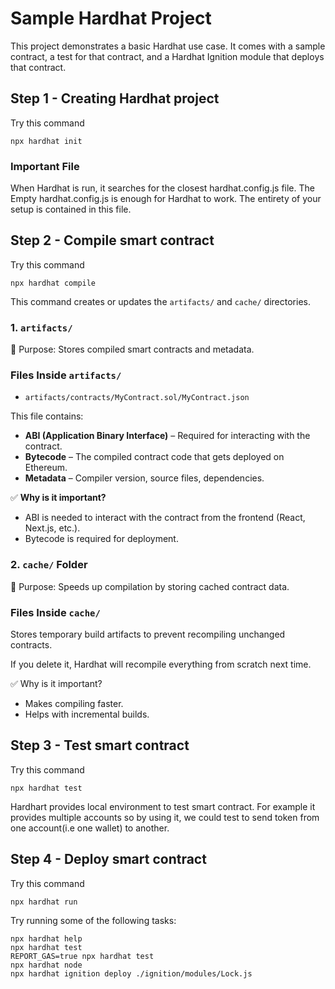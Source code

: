 # Sample Hardhat Project

This project demonstrates a basic Hardhat use case. It comes with a sample contract, a test for that contract, and a Hardhat Ignition module that deploys that contract.


## Step 1 - Creating Hardhat project

Try this command

```shell
npx hardhat init
```

### Important File
When Hardhat is run, it searches for the closest hardhat.config.js file.
The Empty hardhat.config.js is enough for Hardhat to work. The entirety of your setup is contained in this file.

## Step 2 - Compile smart contract

Try this command

```shell
npx hardhat compile
```

This command creates or updates the ``artifacts/`` and ``cache/`` directories.

### 1.  ``artifacts/`` 
📌 Purpose: Stores compiled smart contracts and metadata.

### Files Inside ``artifacts/``
- ``artifacts/contracts/MyContract.sol/MyContract.json``

This file contains:
- __ABI (Application Binary Interface)__ – Required for interacting with the contract.
- __Bytecode__ – The compiled contract code that gets deployed on Ethereum.
- __Metadata__ – Compiler version, source files, dependencies.

✅ __Why is it important?__

- ABI is needed to interact with the contract from the frontend (React, Next.js, etc.).
- Bytecode is required for deployment.

### 2. ``cache/`` Folder
📌 Purpose: Speeds up compilation by storing cached contract data.

### Files Inside ``cache/``
Stores temporary build artifacts to prevent recompiling unchanged contracts.

If you delete it, Hardhat will recompile everything from scratch next time.

✅ Why is it important?
- Makes compiling faster.
- Helps with incremental builds.


## Step 3 - Test smart contract

Try this command

```shell
npx hardhat test
```

Hardhart provides local environment to test smart contract. For example it provides multiple accounts so by using it, we could test to send token from one account(i.e one wallet) to another.

## Step 4 - Deploy smart contract

Try this command

```shell
npx hardhat run
```


Try running some of the following tasks:

```shell
npx hardhat help
npx hardhat test
REPORT_GAS=true npx hardhat test
npx hardhat node
npx hardhat ignition deploy ./ignition/modules/Lock.js
```
